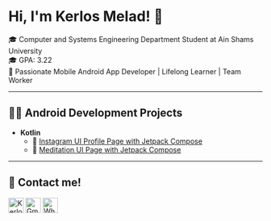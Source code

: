 # Hi, I'm Kerlos Melad! 👋

🎓 Computer and Systems Engineering Department Student at Ain Shams University <br>
🎓 GPA: 3.22 <br>
📱 Passionate Mobile Android App Developer | Lifelong Learner | Team Worker <br>

---

## 👨‍💻 Android Development Projects

- **Kotlin**
  - 📱 [Instagram UI Profile Page with Jetpack Compose](https://github.com/KerlosMelad7/Kerlos_Portfolio/tree/Instagram-UI)
  - 📱 [Meditation UI Page with Jetpack Compose](https://github.com/KerlosMelad7/Kerlos_Portfolio/tree/meditation-UI)
---

## 🤝 Contact me!

[<img alt="KerlosMelad | LinkedIn" width="30px" src="https://cdn.jsdelivr.net/npm/simple-icons@v3/icons/linkedin.svg" />][linkedin]
[<img alt="Gmail" width="30px" src="https://cdn.jsdelivr.net/npm/simple-icons@v3/icons/gmail.svg" />][gmail]
[<img alt="WhatsApp" width="30px" src="https://cdn.jsdelivr.net/npm/simple-icons@v3/icons/whatsapp.svg" />][whatsapp]

[linkedin]: https://linkedin.com/in/kerlos-melad
[gmail]: mailto:kerlosmelad777@gmail.com
[whatsapp]: https://wa.me/201211329041

<!-- Optional fun fact or emoji section -->
<!-- - 🧠 Favorite Topics: Memory Management, UI/UX, Background Services -->

<!-- Contact links -->
[youtube]: https://www.youtube.com/@Eng_Kerlos_Melad  
[linkedin]: https://linkedin.com/in/kerlos-melad  
